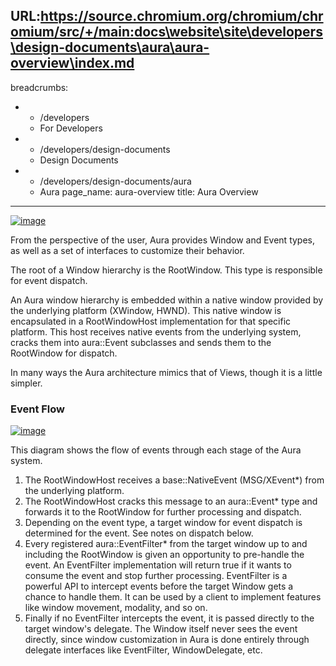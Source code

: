 URL:https://source.chromium.org/chromium/chromium/src/+/main:docs\website\site\developers\design-documents\aura\aura-overview\index.md
---
breadcrumbs:
- - /developers
  - For Developers
- - /developers/design-documents
  - Design Documents
- - /developers/design-documents/aura
  - Aura
page_name: aura-overview
title: Aura Overview
---

[<img alt="image"
src="/developers/design-documents/aura/aura-overview/Aura.png">](/developers/design-documents/aura/aura-overview/Aura.png)

From the perspective of the user, Aura provides Window and Event types, as well
as a set of interfaces to customize their behavior.

The root of a Window hierarchy is the RootWindow. This type is responsible for
event dispatch.

An Aura window hierarchy is embedded within a native window provided by the
underlying platform (XWindow, HWND). This native window is encapsulated in a
RootWindowHost implementation for that specific platform. This host receives
native events from the underlying system, cracks them into aura::Event
subclasses and sends them to the RootWindow for dispatch.

In many ways the Aura architecture mimics that of Views, though it is a little
simpler.

### Event Flow

[<img alt="image"
src="/developers/design-documents/aura/aura-overview/EventFlow.png">](/developers/design-documents/aura/aura-overview/EventFlow.png)

This diagram shows the flow of events through each stage of the Aura system.

1.  The RootWindowHost receives a base::NativeEvent (MSG/XEvent\*) from
            the underlying platform.
2.  The RootWindowHost cracks this message to an aura::Event\* type and
            forwards it to the RootWindow for further processing and dispatch.
3.  Depending on the event type, a target window for event dispatch is
            determined for the event. See notes on dispatch below.
4.  Every registered aura::EventFilter\* from the target window up to
            and including the RootWindow is given an opportunity to pre-handle
            the event. An EventFilter implementation will return true if it
            wants to consume the event and stop further processing. EventFilter
            is a powerful API to intercept events before the target Window gets
            a chance to handle them. It can be used by a client to implement
            features like window movement, modality, and so on.
5.  Finally if no EventFilter intercepts the event, it is passed
            directly to the target window's delegate. The Window itself never
            sees the event directly, since window customization in Aura is done
            entirely through delegate interfaces like EventFilter,
            WindowDelegate, etc.

